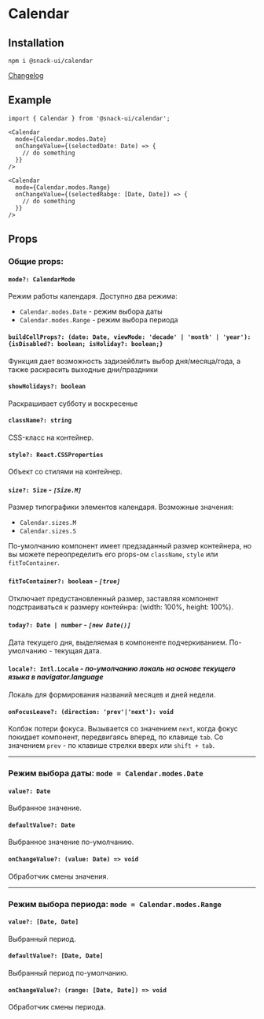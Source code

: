 # Calendar

## Installation
`npm i @snack-ui/calendar`

[Changelog](./CHANGELOG.md)

## Example

```tsx
import { Calendar } from '@snack-ui/calendar';

<Calendar
  mode={Calendar.modes.Date}
  onChangeValue={(selectedDate: Date) => {
    // do something
  }}
/>

<Calendar
  mode={Calendar.modes.Range}
  onChangeValue={(selectedRabge: [Date, Date]) => {
    // do something
  }}
/>
```

## Props

### Общие props:

####  **`mode?: CalendarMode`**
Режим работы календаря. Доступно два режима:
- `Calendar.modes.Date` - режим выбора даты
- `Calendar.modes.Range` - режим выбора периода

####  **`buildCellProps?: (date: Date, viewMode: 'decade' | 'month' | 'year'): {isDisabled?: boolean; isHoliday?: boolean;}`**
Функция дает возможность задизейблить выбор дня/месяца/года, а также раскрасить выходные дни/праздники

####  **`showHolidays?: boolean`**
Раскрашивает субботу и воскресенье

####  **`className?: string`**
CSS-класс на контейнер.

####  **`style?: React.CSSProperties`**
Объект со стилями на контейнер.

#### **`size?: Size`** - *`[Size.M]`*
Размер типографики элементов календаря. Возможные значения:
 - `Calendar.sizes.M`
 - `Calendar.sizes.S`

По-умолчанию компонент имеет предзаданный размер контейнера, но вы можете переопределить его props-ом `className`, `style` или `fitToContainer`.

#### **`fitToContainer?: boolean`** - *`[true]`*
Отключает предустановленный размер, заставляя компонент подстраиваться к размеру контейнра: (width: 100%, height: 100%).

#### **`today?: Date | number`** - *`[new Date()]`*
Дата текущего дня, выделяемая в компоненте подчеркиванием. По-умолчанию - текущая дата.

#### **`locale?: Intl.Locale`** - *по-умолчанию локаль на основе текущего языка в navigator.language*
Локаль для формирования названий месяцев и дней недели.

#### **`onFocusLeave?: (direction: 'prev'|'next'): void`**
Колбэк потери фокуса. Вызывается со значением `next`, когда фокус покидает компонент, передвигаясь вперед, по клавище `tab`.
Со значением `prev` - по клавише стрелки вверх или `shift + tab`.

---

### Режим выбора даты: `mode = Calendar.modes.Date`

#### **`value?: Date`**
Выбранное значение.

#### **`defaultValue?: Date`**
Выбранное значение по-умолчанию.

#### **`onChangeValue?: (value: Date) => void`**
Обработчик смены значения.

---

### Режим выбора периода: `mode = Calendar.modes.Range`

#### **`value?: [Date, Date]`**
Выбранный период.

#### **`defaultValue?: [Date, Date]`**
Выбранный период по-умолчанию.

#### **`onChangeValue?: (range: [Date, Date]) => void`**
Обработчик смены периода.
